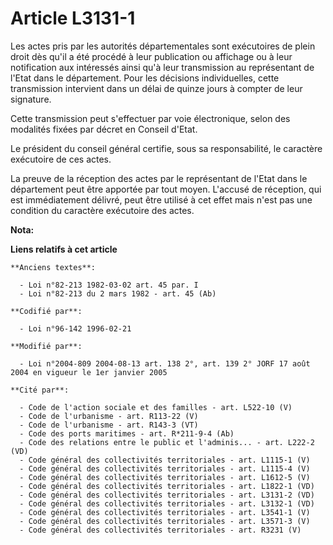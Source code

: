 # Article L3131-1

Les actes pris par les autorités départementales sont exécutoires de plein droit dès qu'il a été procédé à leur publication
ou affichage ou à leur notification aux intéressés ainsi qu'à leur transmission au représentant de l'Etat dans le
département. Pour les décisions individuelles, cette transmission intervient dans un délai de quinze jours à compter de leur
signature.

Cette transmission peut s'effectuer par voie électronique, selon des modalités fixées par décret en Conseil d'Etat.

Le président du conseil général certifie, sous sa responsabilité, le caractère exécutoire de ces actes.

La preuve de la réception des actes par le représentant de l'Etat dans le département peut être apportée par tout moyen.
L'accusé de réception, qui est immédiatement délivré, peut être utilisé à cet effet mais n'est pas une condition du caractère
exécutoire des actes.

**Nota:**



**Liens relatifs à cet article**

	**Anciens textes**:

	  - Loi n°82-213 1982-03-02 art. 45 par. I
	  - Loi n°82-213 du 2 mars 1982 - art. 45 (Ab)

	**Codifié par**:

	  - Loi n°96-142 1996-02-21

	**Modifié par**:

	  - Loi n°2004-809 2004-08-13 art. 138 2°, art. 139 2° JORF 17 août 2004 en vigueur le 1er janvier 2005

	**Cité par**:

	  - Code de l'action sociale et des familles - art. L522-10 (V)
	  - Code de l'urbanisme - art. R113-22 (V)
	  - Code de l'urbanisme - art. R143-3 (VT)
	  - Code des ports maritimes - art. R*211-9-4 (Ab)
	  - Code des relations entre le public et l'adminis... - art. L222-2 (VD)
	  - Code général des collectivités territoriales - art. L1115-1 (V)
	  - Code général des collectivités territoriales - art. L1115-4 (V)
	  - Code général des collectivités territoriales - art. L1612-5 (V)
	  - Code général des collectivités territoriales - art. L1822-1 (VD)
	  - Code général des collectivités territoriales - art. L3131-2 (VD)
	  - Code général des collectivités territoriales - art. L3132-1 (VD)
	  - Code général des collectivités territoriales - art. L3541-1 (V)
	  - Code général des collectivités territoriales - art. L3571-3 (V)
	  - Code général des collectivités territoriales - art. R3231 (V)

